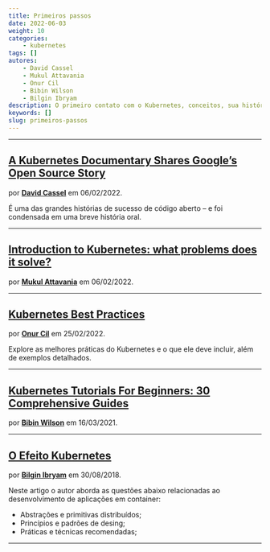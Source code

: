 ```yaml
---
title: Primeiros passos
date: 2022-06-03
weight: 10
categories:
    - kubernetes
tags: []
autores:
    - David Cassel
    - Mukul Attavania
    - Onur Cil
    - Bibin Wilson
    - Bilgin Ibryam
description: O primeiro contato com o Kubernetes, conceitos, sua história, etc..
keywords: []
slug: primeiros-passos
---
```


---

## [A Kubernetes Documentary Shares Google’s Open Source Story](https://thenewstack.io/a-kubernetes-documentary-shares-googles-open-source-story/)

por [**David Cassel**](/autores/david-cassel/) em 06/02/2022.

É uma das grandes histórias de sucesso de código aberto – e foi condensada em uma breve história oral.

---

## [Introduction to Kubernetes: what problems does it solve?](https://faun.pub/introduction-to-kubernetes-what-problems-does-it-solve-5d7b49b7db23)

por [**Mukul Attavania**](/autores/mukul-attavania/) em 06/02/2022.

---

## [Kubernetes Best Practices](https://onurcill.medium.com/kubernetes-best-practices-5c156a0ff40f)

por [**Onur Cil**](/autores/onur-cil/) em 25/02/2022.

Explore as melhores práticas do Kubernetes e o que ele deve incluir, além de exemplos detalhados.

---

## [Kubernetes Tutorials For Beginners: 30 Comprehensive Guides](https://devopscube.com/kubernetes-tutorials-beginners/)

por [**Bibin Wilson**](/autores/bibin-wilson/) em 16/03/2021.

---

## [O Efeito Kubernetes](https://www.infoq.com/br/articles/kubernetes-effect/?itm_source=infoq_en&itm_medium=link_on_en_item&itm_campaign=item_in_other_langs)

por [**Bilgin Ibryam**](/autores/bilgin-ibryam/) em 30/08/2018.

Neste artigo o autor aborda as questões abaixo relacionadas ao desenvolvimento de aplicações em container:

- Abstrações e primitivas distribuídos;
- Princípios e padrões de desing;
- Práticas e técnicas recomendadas;

---
